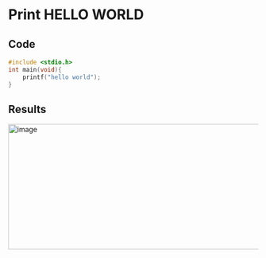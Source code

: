 # Print HELLO WORLD
## Code
```c
#include <stdio.h>
int main(void){
	printf("hello world");
}
```
## Results
<img width="956" height="252" alt="image" src="https://github.com/user-attachments/assets/53c19b6e-2adb-4cc4-946a-2df89e7cb18e" />
